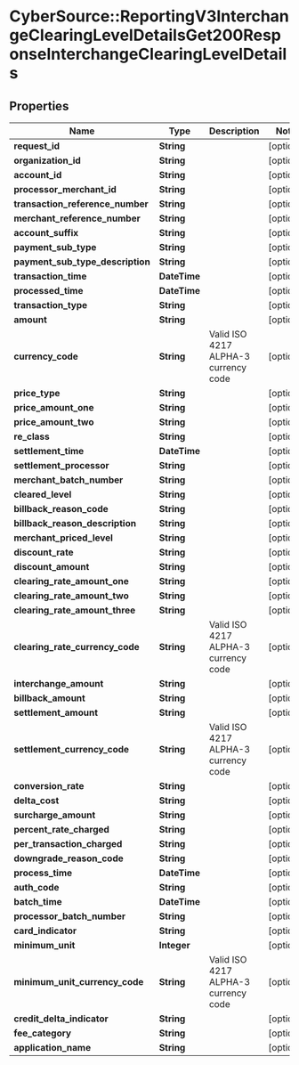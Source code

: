 # CyberSource::ReportingV3InterchangeClearingLevelDetailsGet200ResponseInterchangeClearingLevelDetails

## Properties
Name | Type | Description | Notes
------------ | ------------- | ------------- | -------------
**request_id** | **String** |  | [optional] 
**organization_id** | **String** |  | [optional] 
**account_id** | **String** |  | [optional] 
**processor_merchant_id** | **String** |  | [optional] 
**transaction_reference_number** | **String** |  | [optional] 
**merchant_reference_number** | **String** |  | [optional] 
**account_suffix** | **String** |  | [optional] 
**payment_sub_type** | **String** |  | [optional] 
**payment_sub_type_description** | **String** |  | [optional] 
**transaction_time** | **DateTime** |  | [optional] 
**processed_time** | **DateTime** |  | [optional] 
**transaction_type** | **String** |  | [optional] 
**amount** | **String** |  | [optional] 
**currency_code** | **String** | Valid ISO 4217 ALPHA-3 currency code | [optional] 
**price_type** | **String** |  | [optional] 
**price_amount_one** | **String** |  | [optional] 
**price_amount_two** | **String** |  | [optional] 
**re_class** | **String** |  | [optional] 
**settlement_time** | **DateTime** |  | [optional] 
**settlement_processor** | **String** |  | [optional] 
**merchant_batch_number** | **String** |  | [optional] 
**cleared_level** | **String** |  | [optional] 
**billback_reason_code** | **String** |  | [optional] 
**billback_reason_description** | **String** |  | [optional] 
**merchant_priced_level** | **String** |  | [optional] 
**discount_rate** | **String** |  | [optional] 
**discount_amount** | **String** |  | [optional] 
**clearing_rate_amount_one** | **String** |  | [optional] 
**clearing_rate_amount_two** | **String** |  | [optional] 
**clearing_rate_amount_three** | **String** |  | [optional] 
**clearing_rate_currency_code** | **String** | Valid ISO 4217 ALPHA-3 currency code | [optional] 
**interchange_amount** | **String** |  | [optional] 
**billback_amount** | **String** |  | [optional] 
**settlement_amount** | **String** |  | [optional] 
**settlement_currency_code** | **String** | Valid ISO 4217 ALPHA-3 currency code | [optional] 
**conversion_rate** | **String** |  | [optional] 
**delta_cost** | **String** |  | [optional] 
**surcharge_amount** | **String** |  | [optional] 
**percent_rate_charged** | **String** |  | [optional] 
**per_transaction_charged** | **String** |  | [optional] 
**downgrade_reason_code** | **String** |  | [optional] 
**process_time** | **DateTime** |  | [optional] 
**auth_code** | **String** |  | [optional] 
**batch_time** | **DateTime** |  | [optional] 
**processor_batch_number** | **String** |  | [optional] 
**card_indicator** | **String** |  | [optional] 
**minimum_unit** | **Integer** |  | [optional] 
**minimum_unit_currency_code** | **String** | Valid ISO 4217 ALPHA-3 currency code | [optional] 
**credit_delta_indicator** | **String** |  | [optional] 
**fee_category** | **String** |  | [optional] 
**application_name** | **String** |  | [optional] 


